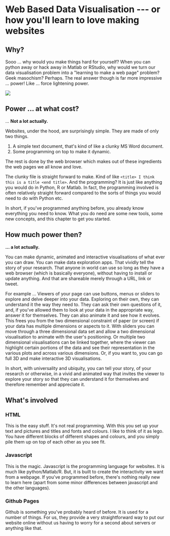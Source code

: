 # Web Based Data Visualisation --- or how you'll learn to love making websites

## Why?

Sooo ... why would you make things hard for yourself?  When you can python away or hack away in Matlab or RStudio, why would we turn our data visualisation problem into a "learning to make a web page" problem?  Geek masochism?  Perhaps.  The real answer though is far more impressive ... power!  Like ... force lightening power.

![](/images/darth_squirrel.jpg)

## Power ... at what cost?

... **Not a lot actually.**

Websites, under the hood, are surprisingly simple.  They are made of only two things.

1. A simple text document,  that's kind of like a clunky MS Word document.  
2. Some programming on top to make it dynamic.  

The rest is done by the web browser which makes out of these ingredients the web pages we all know and love.

The clunky file is straight forward to make.  Kind of like `<title> I think this is a title <end title>`.  And the programming?  It is just like anything you would do in Python, R or Matlab.  In fact, the programming involved is often relatively straight forward compared to the sorts of things you would need to do with Python etc.

In short, if you've programmed anything before, you already know everything you need to know.  What you do need are some new tools, some new concepts, and this chapter to get you started.

## How much power then?

**... a lot actually.**

You can make dynamic, animated and interactive visualisations of what ever you can draw.  You can make data exploration apps.  That vividly tell the story of your research.  That anyone in world can use so long as they have a web browser \(which is basically everyone\), without having to install or update anything.  And that are shareable merely through a URL, link or tweet.

For example ...  Viewers of your page can use buttons, menus or sliders to explore and delve deeper into your data.  Exploring on their own, they can understand it the way they need to.  They can ask their own questions of it, and, if you've allowed them to look at your data in the appropriate way, answer it for themselves.  They can also animate it and see how it evolves.  This frees you from the two dimensional constraint of paper \(or screen\) if your data has multiple dimensions or aspects to it.  With sliders you can move through a three dimensional data set and allow a two dimensional visualisation to animate with the user's positioning.  Or multiple two dimensional visualisations can be linked together, where the viewer can highlight certain portions of the data and see their representation in the various plots and across various dimensions.  Or, if you want to, you can go full 3D and make interactive 3D visualisations.

In short, with universality and ubiquity, you can tell your story, of your research or otherwise, in a vivid and animated way that invites the viewer to explore your story so that they can understand it for themselves and therefore remember and appreciate it.



## What's involved

### HTML

This is the easy stuff.  It's not real programming.  With this you set up your text and pictures and titles and fonts and colours.  I like to think of it as lego.  You have different blocks of different shapes and colours, and you simply pile them up on top of each other as you see fit.

### Javascript

This is the magic.  Javascript is the programming language for websites.  It is much like python/Matlab/R.  But, it is built to create the interactivity we want from a webpage.  If you've programmed before, there's nothing really new to learn here \(apart from some minor differences between javascript and the other languages\).

### Github Pages

Github is something you've probably heard of before.  It is used for a number of things.  For us, they provide a very straightforward way to put our website online without us having to worry for a second about servers or anything like that.

